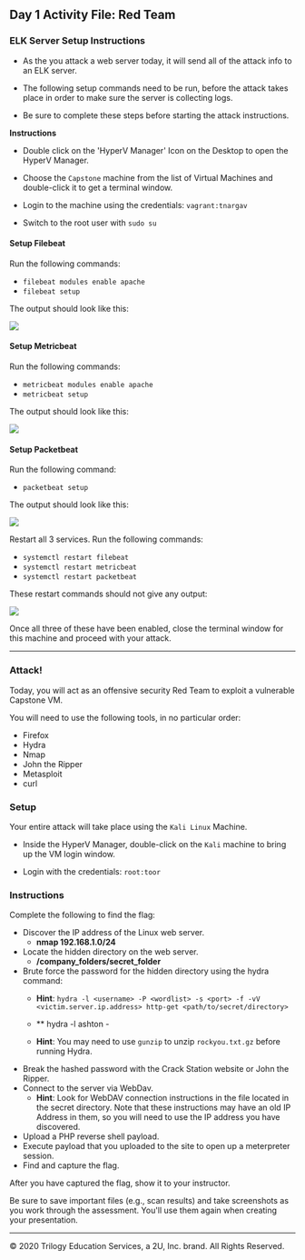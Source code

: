 ## Day 1 Activity File: Red Team

### ELK Server Setup Instructions

- As the you attack a web server today, it will send all of the attack info to an ELK server.

- The following setup commands need to be run, before the attack takes place in order to make sure the server is collecting logs.

- Be sure to complete these steps before starting the attack instructions.

**Instructions**

- Double click on the 'HyperV Manager' Icon on the Desktop to open the HyperV Manager.

- Choose the `Capstone` machine from the list of Virtual Machines and double-click it to get a terminal window.

- Login to the machine using the credentials: `vagrant:tnargav`

- Switch to the root user with `sudo su`

#### Setup Filebeat

Run the following commands:
- `filebeat modules enable apache`
- `filebeat setup`

The output should look like this:

![](../../../Images/ELk-Setup/filebeat.png)

#### Setup Metricbeat

Run the following commands:
- `metricbeat modules enable apache`
- `metricbeat setup`

The output should look like this:

![](../../../Images/ELk-Setup/Metricbeat.png)

#### Setup Packetbeat

Run the following command:
- `packetbeat setup`

The output should look like this:

![](../../../Images/ELk-Setup/Packetbeat.png)

Restart all 3 services. Run the following commands:
- `systemctl restart filebeat`
- `systemctl restart metricbeat`
- `systemctl restart packetbeat`

These restart commands should not give any output:

![](../../../Images/ELk-Setup/enable.png)

Once all three of these have been enabled, close the terminal window for this machine and proceed with your attack.

---

### Attack!

Today, you will act as an offensive security Red Team to exploit a vulnerable Capstone VM.

You will need to use the following tools, in no particular order:
- Firefox
- Hydra
- Nmap
- John the Ripper
- Metasploit
- curl

### Setup

Your entire attack will take place using the `Kali Linux` Machine.

- Inside the HyperV Manager, double-click on the `Kali` machine to bring up the VM login window.

- Login with the credentials: `root:toor`

### Instructions

Complete the following to find the flag:

- Discover the IP address of the Linux web server.
  - **nmap 192.168.1.0/24**
- Locate the hidden directory on the web server.
  - **/company_folders/secret_folder**
- Brute force the password for the hidden directory using the hydra command:
    - **Hint**: `hydra -l <username> -P <wordlist> -s <port> -f -vV <victim.server.ip.address> http-get <path/to/secret/directory>`
    - ** hydra -l ashton -
  
    - **Hint**: You may need to use `gunzip` to unzip `rockyou.txt.gz` before running Hydra.
- Break the hashed password with the Crack Station website or John the Ripper.
- Connect to the server via WebDav.
    - **Hint**: Look for WebDAV connection instructions in the file located in the secret directory. Note that these instructions may have an old IP Address in them, so you will need to use the IP address you have discovered.
- Upload a PHP reverse shell payload.
- Execute payload that you uploaded to the site to open up a meterpreter session.
- Find and capture the flag.

After you have captured the flag, show it to your instructor.

Be sure to save important files (e.g., scan results) and take screenshots as you work through the assessment. You'll use them again when creating your presentation.

---
© 2020 Trilogy Education Services, a 2U, Inc. brand. All Rights Reserved.
